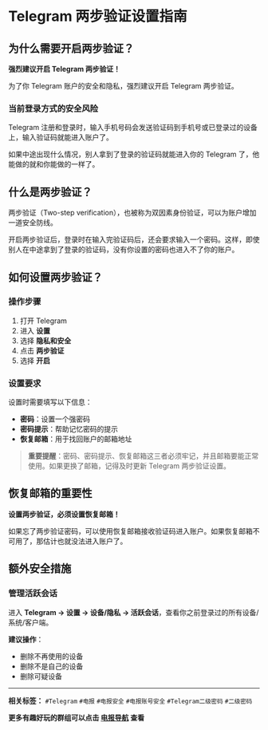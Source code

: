 # Telegram 两步验证设置指南

## 为什么需要开启两步验证？

**强烈建议开启 Telegram 两步验证！**

为了你 Telegram 账户的安全和隐私，强烈建议开启 Telegram 两步验证。

### 当前登录方式的安全风险

Telegram 注册和登录时，输入手机号码会发送验证码到手机号或已登录过的设备上，输入验证码就能进入账户了。

如果中途出现什么情况，别人拿到了登录的验证码就能进入你的 Telegram 了，他能做的就和你能做的一样了。

## 什么是两步验证？

两步验证（Two-step verification），也被称为双因素身份验证，可以为账户增加一道安全防线。

开启两步验证后，登录时在输入完验证码后，还会要求输入一个密码。这样，即使别人在中途拿到了登录的验证码，没有你设置的密码也进入不了你的账户。

## 如何设置两步验证？

### 操作步骤

1. 打开 Telegram
2. 进入 **设置**
3. 选择 **隐私和安全**
4. 点击 **两步验证**
5. 选择 **开启**

### 设置要求

设置时需要填写以下信息：

- **密码**：设置一个强密码
- **密码提示**：帮助记忆密码的提示
- **恢复邮箱**：用于找回账户的邮箱地址

> **重要提醒**：密码、密码提示、恢复邮箱这三者必须牢记，并且邮箱要能正常使用。如果更换了邮箱，记得及时更新 Telegram 两步验证设置。

## 恢复邮箱的重要性

**设置两步验证，必须设置恢复邮箱！**

如果忘了两步验证密码，可以使用恢复邮箱接收验证码进入账户。如果恢复邮箱不可用了，那估计也就没法进入账户了。

## 额外安全措施

### 管理活跃会话

进入 **Telegram → 设置 → 设备/隐私 → 活跃会话**，查看你之前登录过的所有设备/系统/客户端。

**建议操作**：
- 删除不再使用的设备
- 删除不是自己的设备
- 删除可疑设备

---

**相关标签：** `#Telegram` `#电报` `#电报安全` `#电报账号安全` `#Telegram二级密码` `#二级密码`

**更多有趣好玩的群组可以点击 [电报导航](https://dianbaodaohang.com) 查看**